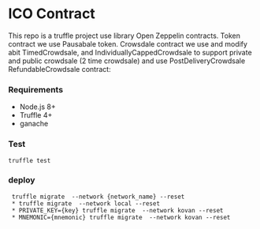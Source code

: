 # ICO Contract

This repo is a truffle project use library Open Zeppelin contracts. Token contract we use Pausabale token. Crowsdale contract we use  and modify abit TimedCrowdsale, and IndividuallyCappedCrowdsale to support private and public crowdsale (2 time crowdsale) and use PostDeliveryCrowdsale RefundableCrowdsale contract:

### Requirements

* Node.js 8+
* Truffle 4+
* ganache

### Test

```
truffle test
```

### deploy

```
 truffle migrate  --network {network_name} --reset
 * truffle migrate  --network local --reset
 * PRIVATE_KEY={key} truffle migrate  --network kovan --reset
 * MNEMONIC={mnemonic} truffle migrate  --network kovan --reset
```